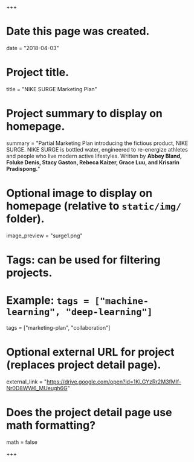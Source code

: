 +++
# Date this page was created.
date = "2018-04-03"

# Project title.
title = "NIKE SURGE Marketing Plan"

# Project summary to display on homepage.
summary = "Partial Marketing Plan introducing the fictious product, NIKE SURGE. NIKE SURGE is bottled water, engineered to re-energize athletes and people who live modern active lifestyles. Written by <b> Abbey Bland, Foluke Denis, Stacy Gaston, Rebeca Kaizer, Grace Luu, and Krisarin Pradispong.</b>"

# Optional image to display on homepage (relative to `static/img/` folder).
image_preview = "surge1.png"

# Tags: can be used for filtering projects.
# Example: `tags = ["machine-learning", "deep-learning"]`
tags = ["marketing-plan", "collaboration"]

# Optional external URL for project (replaces project detail page).
external_link = "https://drive.google.com/open?id=1KLGYzRr2M3fMlf-Nr0D8WW6_MUeugh6G"

# Does the project detail page use math formatting?
math = false

+++

